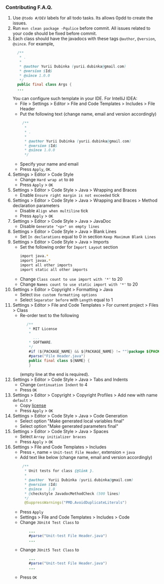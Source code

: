 ### Contributing F.A.Q.
1. Use `@todo #/DEV` labels for all todo tasks.
   Its allows 0pdd to create the issues.
2. Run `mvn clean package -Pqulice` before commit. 
   All issues related to your code should be fixed before commit.
3. Each class should have the javadocs with these tags `@author`, `@version`, `@since`.
   For example,
   ```java
     /**
      * .
      *
      * @author Yurii Dubinka (yurii.dubinka@gmail.com)
      * @version $Id$
      * @since 1.0.0
      */
     public final class Args {   
     ...
   ```
   You can configure such template in your IDE.
   For IntelliJ IDEA:
   - File > Settings > Editor > File and Code Templates > Includes > File Header 
   - Put the following text (change name, email and version accordingly)
     ```java
      /**
       *
       * .
       *
       * @author Yurii Dubinka (yurii.dubinka@gmail.com)
       * @version $Id$
       * @since 1.0.0
       */
     ```
   - Specify your name and email
   - Press `Apply`, `OK`.  
4. Settings > Editor > Code Style 
    - Change `Hard wrap at` to `80`
    - Press `Apply` > `OK`
5. Settings > Editor > Code Style > Java > Wrapping and Braces
    - Enable `Ensure right margin is not exceeded` tick
6. Settings > Editor > Code Style > Java > Wrapping and Braces > Method declaration parameters
    - Disable `Align when multiline` tick
    - Press `Apply` > `OK`
7. Settings > Editor > Code Style > Java > JavaDoc
   - Disable `Generate "<p>" on empty lines`
8. Settings > Editor > Code Style > Java > Blank Lines
   - Set `In declarations` equal to 0 in section `Keep Maximum Blank Lines`
9. Settings > Editor > Code Style > Java > Imports
   - Set the following order for `Import Layout` section
     ```bash
     import java.*
     import javax.*
     import all other imports
     import static all other imports
     ```
   - Change `Class count to use import with '*'` to 20
   - Change `Names count to use static import with '*'` to 20
10. Settings > Editor > Сopyright > Formatting > Java
    - Select `Use custom formatting options`
    - Select `Separator before` with `Length` equal to 1
11. Settings > Editor > File and Code Templates > For current project > Files > Class
    - Re-order text to the following
   	  ```java
         /**
          * MIT License
          *
            ...
          * SOFTWARE.
          */
          #if (${PACKAGE_NAME} && ${PACKAGE_NAME} != "")package ${PACKAGE_NAME};#end
          #parse("File Header.java")
          public final class ${NAME} {
          }
   	  ```
   	  (empty line at the end is required).
12. Settings > Editor > Code Style > Java > Tabs and Indents
    - Change `Continuation Indent` to 4
    - Press `OK`
13. Settings > Editor > Copyright > Copyright Profiles > Add new with name `default` > 
     - Copy [license](../LICENSE.txt) 
     - Press `Apply` > `OK`
14. Settings > Editor > Code Style > Java > Code Generation 
     - Select option "Make generated local variables final"
     - Select option "Make generated parameters final"
15. Settings > Editor > Code Style > Java > Spaces
     - Select `Array initializer braces`
     - Press `Apply` > `OK`
16. Settings > File and Code Templates > Includes
     - Press `+`, name = `Unit-test File Header`, extension = `java`
     - Add text like below (change name, email and version accordingly)
        ```java
         /**
          * Unit tests for class {@link }.
          * 
          * @author  Yurii Dubinka (yurii.dubinka@gmail.com)
          * @version $Id$
          * @since   1.0
          * @checkstyle JavadocMethodCheck (500 lines)
          */
    	  @SuppressWarnings("PMD.AvoidDuplicateLiterals")
        ```
     - Press `Apply`
	 - Settings > File and Code Templates > Includes > Code
	 - Change `JUnit4 Test Class` to
	    ```java
		    ...
		    #parse("Unit-test File Header.java")
		    ...
  		```
     - Change `JUnit5 Test Class` to
	    ```java
		    ...
		    #parse("Unit-test File Header.java")
		    ...
     - Press `OK`